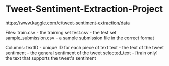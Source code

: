 # Tweet-Sentiment-Extraction-Project

https://www.kaggle.com/c/tweet-sentiment-extraction/data

Files:
train.csv - the training set
test.csv - the test set
sample_submission.csv - a sample submission file in the correct format

Columns:
textID - unique ID for each piece of text
text - the text of the tweet
sentiment - the general sentiment of the tweet
selected_text - [train only] the text that supports the tweet's sentiment
